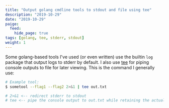```yaml
---
title: "Output golang cmdline tools to stdout and file using tee"
description: "2019-10-29"
date: "2019-10-29"
paige:
  feed:
    hide_page: true
tags: [golang, tee, stderr, stdout]
weight: 1
---
```


Some golang-based tools I've used (or even written) use the builtin `log` package that output logs to stderr by default. I also use [tee](https://en.wikipedia.org/wiki/Tee_(command)) for piping console outputs to file for later viewing. This is the command I generally use:

```sh
# Example tool:
$ sometool --flag1 --flag2 2>&1 | tee out.txt

# 2>&1 <-- redirect stderr to stdout
# tee <-- pipe the console output to out.txt while retaining the actual console logs during command execution
```

<br>
